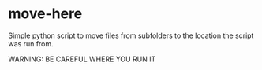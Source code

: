 # move-here
Simple python script to move files from subfolders to the location the script was run from.

WARNING: BE CAREFUL WHERE YOU RUN IT

